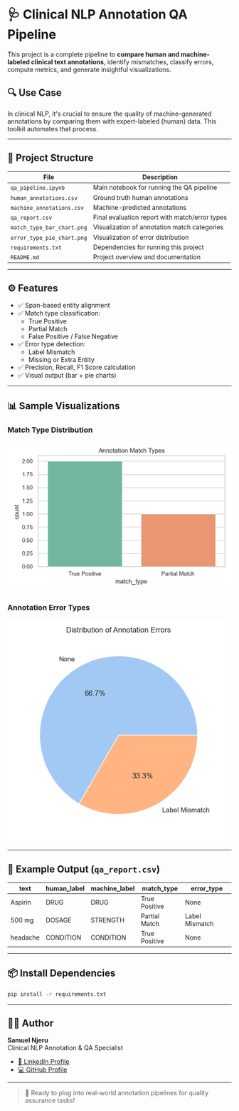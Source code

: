 # 🩺 Clinical NLP Annotation QA Pipeline

This project is a complete pipeline to **compare human and machine-labeled clinical text annotations**, identify mismatches, classify errors, compute metrics, and generate insightful visualizations.

## 🔍 Use Case

In clinical NLP, it's crucial to ensure the quality of machine-generated annotations by comparing them with expert-labeled (human) data. This toolkit automates that process.

---

## 📁 Project Structure

| File                          | Description                                      |
|-------------------------------|--------------------------------------------------|
| `qa_pipeline.ipynb`           | Main notebook for running the QA pipeline       |
| `human_annotations.csv`       | Ground truth human annotations                  |
| `machine_annotations.csv`     | Machine-predicted annotations                   |
| `qa_report.csv`               | Final evaluation report with match/error types  |
| `match_type_bar_chart.png`    | Visualization of annotation match categories    |
| `error_type_pie_chart.png`    | Visualization of error distribution             |
| `requirements.txt`            | Dependencies for running this project           |
| `README.md`                   | Project overview and documentation              |

---

## ⚙️ Features

- ✅ Span-based entity alignment
- ✅ Match type classification:
  - True Positive
  - Partial Match
  - False Positive / False Negative
- ✅ Error type detection:
  - Label Mismatch
  - Missing or Extra Entity
- ✅ Precision, Recall, F1 Score calculation
- ✅ Visual output (bar + pie charts)

---

## 📊 Sample Visualizations

### Match Type Distribution
![Bar Chart](match_type_bar_chart.png)

### Annotation Error Types
![Pie Chart](error_type_pie_chart.png)

---

## 🧪 Example Output (`qa_report.csv`)

| text     | human_label | machine_label | match_type    | error_type     |
|----------|-------------|----------------|---------------|----------------|
| Aspirin  | DRUG        | DRUG           | True Positive | None           |
| 500 mg   | DOSAGE      | STRENGTH       | Partial Match | Label Mismatch |
| headache | CONDITION   | CONDITION      | True Positive | None           |

---

## 📦 Install Dependencies

```bash
pip install -r requirements.txt
```

---

## 👨‍⚕️ Author

**Samuel Njeru**  
Clinical NLP Annotation & QA Specialist  

- [🔗 LinkedIn Profile](https://www.linkedin.com/in/samuel-n-ngari)  
- [💻 GitHub Profile](https://github.com/samuelnjerungari)

---

> 📌 Ready to plug into real-world annotation pipelines for quality assurance tasks!
